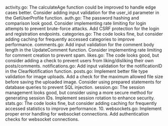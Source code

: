 
activity.go:
The calculateAge function could be improved to handle edge cases better.
Consider adding input validation for the user_id parameter in the GetUserProfile function.
auth.go:
The password hashing and comparison look good.
Consider implementing rate limiting for login attempts to prevent brute-force attacks.
Add CSRF protection for the login and registration endpoints.
categories.go:
The code looks fine, but consider adding caching for frequently accessed categories to improve performance.
comments.go:
Add input validation for the comment body length in the UpdateComment function.
Consider implementing rate limiting for comment creation to prevent spam.
likes.go:
The code looks good, but consider adding a check to prevent users from liking/disliking their own posts/comments.
notifications.go:
Add input validation for the notificationID in the ClearNotification function.
posts.go:
Implement better file type validation for image uploads.
Add a check for the maximum allowed file size before saving the uploaded image.
Consider using prepared statements for database queries to prevent SQL injection.
session.go:
The session management looks good, but consider using a more secure method for generating session IDs.
Implement session rotation to enhance security.
stats.go:
The code looks fine, but consider adding caching for frequently accessed statistics to improve performance.
10. websockets.go:
Implement proper error handling for websocket connections.
Add authentication checks for websocket connections.